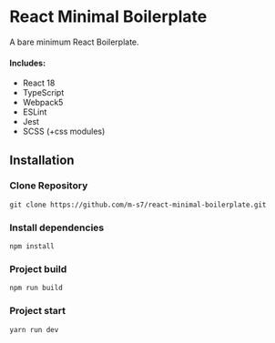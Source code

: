 # React Minimal Boilerplate

A bare minimum React Boilerplate.

#### Includes:
- React 18
- TypeScript
- Webpack5
- ESLint
- Jest
- SCSS (+css modules)

## Installation

### Clone Repository

```
git clone https://github.com/m-s7/react-minimal-boilerplate.git
```

### Install dependencies

```
npm install
```

### Project build

```
npm run build
```

### Project start

```
yarn run dev
```
